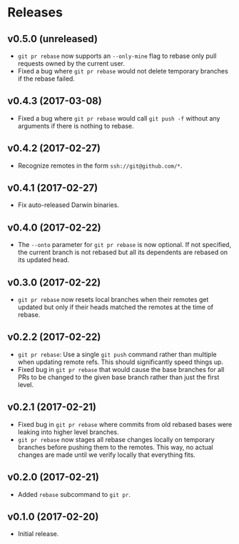 Releases
========

v0.5.0 (unreleased)
-------------------

-   `git pr rebase` now supports an `--only-mine` flag to rebase only pull
    requests owned by the current user.
-   Fixed a bug where `git pr rebase` would not delete temporary branches if
    the rebase failed.


v0.4.3 (2017-03-08)
-------------------

-   Fixed a bug where `git pr rebase` would call `git push -f` without any
    arguments if there is nothing to rebase.


v0.4.2 (2017-02-27)
-------------------

-   Recognize remotes in the form `ssh://git@github.com/*`.


v0.4.1 (2017-02-27)
-------------------

-   Fix auto-released Darwin binaries.


v0.4.0 (2017-02-22)
-------------------

-   The `--onto` parameter for `git pr rebase` is now optional. If not
    specified, the current branch is not rebased but all its dependents are
    rebased on its updated head.


v0.3.0 (2017-02-22)
-------------------

-   `git pr rebase` now resets local branches when their remotes get updated
    but only if their heads matched the remotes at the time of rebase.


v0.2.2 (2017-02-22)
-------------------

-   `git pr rebase`: Use a single `git push` command rather than multiple when
    updating remote refs. This should significantly speed things up.
-   Fixed bug in `git pr rebase` that would cause the base branches for all PRs
    to be changed to the given base branch rather than just the first level.


v0.2.1 (2017-02-21)
-------------------

-   Fixed bug in `git pr rebase` where commits from old rebased bases were
    leaking into higher level branches.
-   `git pr rebase` now stages all rebase changes locally on temporary branches
    before pushing them to the remotes. This way, no actual changes are made
    until we verify locally that everything fits.


v0.2.0 (2017-02-21)
-------------------

-   Added `rebase` subcommand to `git pr`.


v0.1.0 (2017-02-20)
-------------------

-   Initial release.
